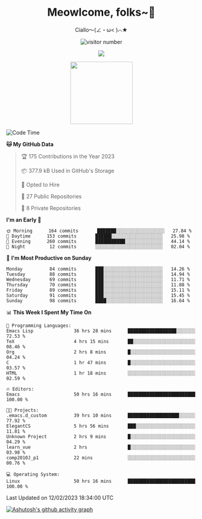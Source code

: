<div align="center">
  <h1>Meowlcome, folks~👋</h1>
  <p>Ciallo～(∠・ω< )⌒★</p>
</div>

<p align="center">
  <img src="https://count.getloli.com/get/@Ziqi-Yang?theme=rule34" alt="visitor number" />
</p>

<p align="center">
  <img src="https://skillicons.dev/icons?i=rust,c,py,flutter,go,java,js,bash,linux,emacs" />
</p>
<p align="center">
  <img height="165" src="https://github-readme-stats.vercel.app/api?username=Ziqi-Yang&show_icons=true&include_all_commits=true&hide_border=true" />
</p>

<!--START_SECTION:waka-->
![Code Time](http://img.shields.io/badge/Code%20Time-543%20hrs%207%20mins-blue)

**🐱 My GitHub Data** 

> 🏆 175 Contributions in the Year 2023
 > 
> 📦 377.9 kB Used in GitHub's Storage 
 > 
> 💼 Opted to Hire
 > 
> 📜 27 Public Repositories 
 > 
> 🔑 8 Private Repositories  
 > 
**I'm an Early 🐤** 

```text
🌞 Morning      164 commits       ███████░░░░░░░░░░░░░░░░░░   27.84 % 
🌆 Daytime      153 commits       ██████░░░░░░░░░░░░░░░░░░░   25.98 % 
🌃 Evening      260 commits       ███████████░░░░░░░░░░░░░░   44.14 % 
🌙 Night         12 commits       ░░░░░░░░░░░░░░░░░░░░░░░░░   02.04 % 

```
📅 **I'm Most Productive on Sunday** 

```text
Monday          84 commits       ███░░░░░░░░░░░░░░░░░░░░░░   14.26 % 
Tuesday         88 commits       ███░░░░░░░░░░░░░░░░░░░░░░   14.94 % 
Wednesday       69 commits       ███░░░░░░░░░░░░░░░░░░░░░░   11.71 % 
Thursday        70 commits       ███░░░░░░░░░░░░░░░░░░░░░░   11.88 % 
Friday          89 commits       ███░░░░░░░░░░░░░░░░░░░░░░   15.11 % 
Saturday        91 commits       ███░░░░░░░░░░░░░░░░░░░░░░   15.45 % 
Sunday          98 commits       ████░░░░░░░░░░░░░░░░░░░░░   16.64 % 

```


📊 **This Week I Spent My Time On** 

```text
💬 Programming Languages: 
Emacs Lisp               36 hrs 28 mins      ██████████████████░░░░░░░   72.53 % 
TeX                      4 hrs 15 mins       ██░░░░░░░░░░░░░░░░░░░░░░░   08.46 % 
Org                      2 hrs 8 mins        █░░░░░░░░░░░░░░░░░░░░░░░░   04.24 % 
C                        1 hr 47 mins        █░░░░░░░░░░░░░░░░░░░░░░░░   03.57 % 
HTML                     1 hr 18 mins        ░░░░░░░░░░░░░░░░░░░░░░░░░   02.59 % 

🔥 Editors: 
Emacs                    50 hrs 16 mins      █████████████████████████   100.00 % 

🐱‍💻 Projects: 
.emacs.d_custom          39 hrs 10 mins      ███████████████████░░░░░░   77.92 % 
ElegantCS                5 hrs 56 mins       ███░░░░░░░░░░░░░░░░░░░░░░   11.81 % 
Unknown Project          2 hrs 9 mins        █░░░░░░░░░░░░░░░░░░░░░░░░   04.29 % 
learn_vue                2 hrs               █░░░░░░░░░░░░░░░░░░░░░░░░   03.98 % 
comp2010J_p1             22 mins             ░░░░░░░░░░░░░░░░░░░░░░░░░   00.76 % 

💻 Operating System: 
Linux                    50 hrs 16 mins      █████████████████████████   100.00 % 

```


 Last Updated on 12/02/2023 18:34:00 UTC
<!--END_SECTION:waka-->


[![Ashutosh's github activity graph](https://github-readme-activity-graph.cyclic.app/graph?username=Ziqi-Yang&theme=github)](https://github.com/ashutosh00710/github-readme-activity-graph)
